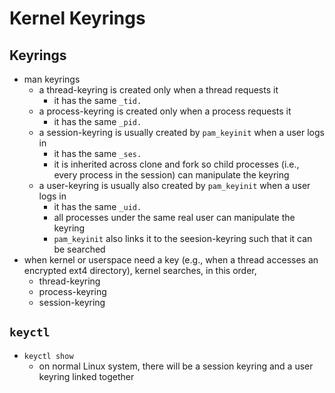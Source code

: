 Kernel Keyrings
===============

## Keyrings

- man keyrings
  - a thread-keyring is created only when a thread requests it
    - it has the same `_tid.`
  - a process-keyring is created only when a process requests it
    - it has the same `_pid.`
  - a session-keyring is usually created by `pam_keyinit` when a user logs in
    - it has the same `_ses.`
    - it is inherited across clone and fork so child processes (i.e., every
      process in the session) can manipulate the keyring
  - a user-keyring is usually also created by `pam_keyinit` when a user logs
    in
    - it has the same `_uid.`
    - all processes under the same real user can manipulate the keyring
    - `pam_keyinit` also links it to the seesion-keyring such that it can be
      searched
- when kernel or userspace need a key (e.g., when a thread accesses an
  encrypted ext4 directory), kernel searches, in this order,
  - thread-keyring
  - process-keyring
  - session-keyring

## `keyctl`

- `keyctl show`
  - on normal Linux system, there will be a session keyring and a user keyring
    linked together
